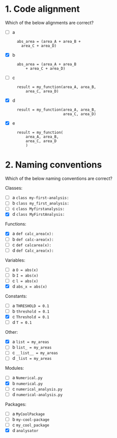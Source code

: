 # 1. Code alignment

Which of the below alignments are correct?

- [ ] a

        abs_area = (area_A + area_B +
          area_C + area_D)

- [x] b

        abs_area = (area_A + area_B
            + area_C + area_D)

- [ ] c

        result = my_function(area_A, area_B,
            area_C, area_D)

- [x] d

        result = my_function(area_A, area_B,
                             area_C, area_D)

- [x] e

        result = my_function(
            area_A, area_B,
            area_C, area_D
            )

# 2. Naming conventions

Which of the below naming conventions are correct?

Classes:
- [ ] a `class my-first-analysis:`
- [ ] b `class my_first_analysis:`
- [ ] c `class Myfirstanalysis:`
- [x] d `class MyFirstAnalysis:`

Functions:
- [x] a `def calc_area(x):`
- [ ] b `def calc-area(x):`
- [ ] c `def calcarea(x):`
- [ ] d `def Calc_area(x):`

Variables:
- [ ] a `O = abs(x)`
- [ ] b `I = abs(x)`
- [ ] c `l = abs(x)`
- [x] d `abs_x = abs(x)`

Constants:
- [ ] a `THRESHOLD = 0.1`
- [ ] b `threshold = 0.1`
- [x] c `Threshold = 0.1`
- [ ] d `T = 0.1`

Other:
- [x] a `list = my_areas`
- [ ] b `list_ = my_areas`
- [ ] c `__list__ = my_areas`
- [ ] d `_list = my_areas`

Modules:
- [ ] a `Numerical.py`
- [x] b `numerical.py`
- [ ] c `numerical_analysis.py`
- [ ] d `numerical-analysis.py`

Packages:
- [ ] a `MyCoolPackage`
- [ ] b `my-cool-package`
- [ ] c `my_cool_package`
- [x] d `analysator`
